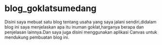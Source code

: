# blog_goklatsumedang
Disini saya mebuat satu blog tentang usaha yang saya jalani sendiri,didalam blog ini saya menjelaskan apa itu inuman goklat,harganya berapa dan penjelasan lainnya.Dan saya juga disini menggunakan aplikasi Canvas untuk mendukung pembuatan blog ini.
